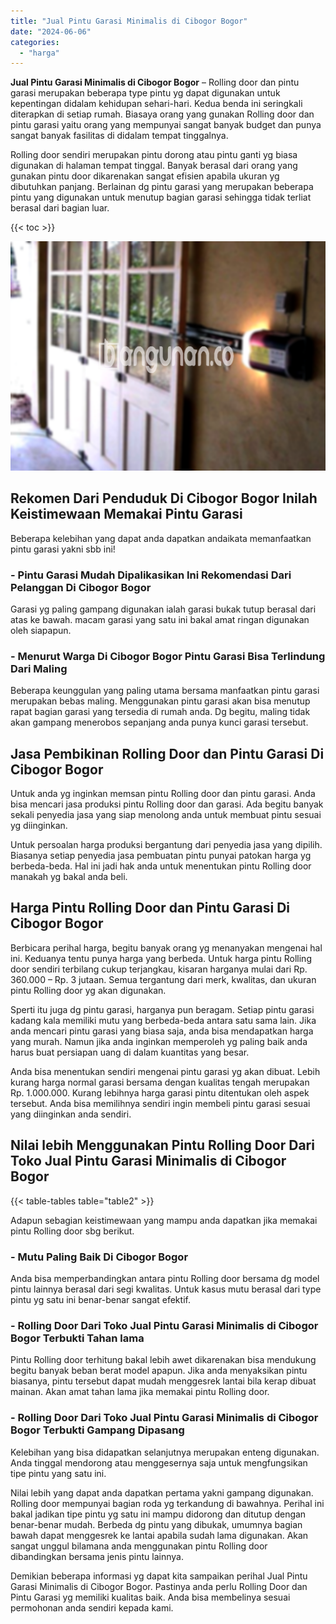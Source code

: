 ```yaml
---
title: "Jual Pintu Garasi Minimalis di Cibogor Bogor"
date: "2024-06-06"
categories: 
  - "harga"
---
```


**Jual Pintu Garasi Minimalis di Cibogor Bogor** – Rolling door dan pintu garasi merupakan beberapa type pintu yg dapat digunakan untuk kepentingan didalam kehidupan sehari-hari. Kedua benda ini seringkali diterapkan di setiap rumah. Biasaya orang yang gunakan Rolling door dan pintu garasi yaitu orang yang mempunyai sangat banyak budget dan punya sangat banyak fasilitas di didalam tempat tinggalnya.

Rolling door sendiri merupakan pintu dorong atau pintu ganti yg biasa digunakan di halaman tempat tinggal. Banyak berasal dari orang yang gunakan pintu door dikarenakan sangat efisien apabila ukuran yg dibutuhkan panjang. Berlainan dg pintu garasi yang merupakan beberapa pintu yang digunakan untuk menutup bagian garasi sehingga tidak terliat berasal dari bagian luar.

{{< toc >}}

![Jual Pintu Garasi Minimalis di Cibogor Bogor](/images/pintu-garasi-04.png)

## Rekomen Dari Penduduk Di Cibogor Bogor Inilah Keistimewaan Memakai Pintu Garasi

Beberapa kelebihan yang dapat anda dapatkan andaikata memanfaatkan pintu garasi yakni sbb ini!

### \- Pintu Garasi Mudah Dipalikasikan Ini Rekomendasi Dari Pelanggan Di Cibogor Bogor

Garasi yg paling gampang digunakan ialah garasi bukak tutup berasal dari atas ke bawah. macam garasi yang satu ini bakal amat ringan digunakan oleh siapapun.

### \- Menurut Warga Di Cibogor Bogor Pintu Garasi Bisa Terlindung Dari Maling

Beberapa keunggulan yang paling utama bersama manfaatkan pintu garasi merupakan bebas maling. Menggunakan pintu garasi akan bisa menutup rapat bagian garasi yang tersedia di rumah anda. Dg begitu, maling tidak akan gampang menerobos sepanjang anda punya kunci garasi tersebut.

## Jasa Pembikinan Rolling Door dan Pintu Garasi Di Cibogor Bogor

Untuk anda yg inginkan memsan pintu Rolling door dan pintu garasi. Anda bisa mencari jasa produksi pintu Rolling door dan garasi. Ada begitu banyak sekali penyedia jasa yang siap menolong anda untuk membuat pintu sesuai yg diinginkan.

Untuk persoalan harga produksi bergantung dari penyedia jasa yang dipilih. Biasanya setiap penyedia jasa pembuatan pintu punyai patokan harga yg berbeda-beda. Hal ini jadi hak anda untuk menentukan pintu Rolling door manakah yg bakal anda beli.

## Harga Pintu Rolling Door dan Pintu Garasi Di Cibogor Bogor

Berbicara perihal harga, begitu banyak orang yg menanyakan mengenai hal ini. Keduanya tentu punya harga yang berbeda. Untuk harga pintu Rolling door sendiri terbilang cukup terjangkau, kisaran harganya mulai dari Rp. 360.000 – Rp. 3 jutaan. Semua tergantung dari merk, kwalitas, dan ukuran pintu Rolling door yg akan digunakan.

Sperti itu juga dg pintu garasi, harganya pun beragam. Setiap pintu garasi kadang kala memiliki mutu yang berbeda-beda antara satu sama lain. Jika anda mencari pintu garasi yang biasa saja, anda bisa mendapatkan harga yang murah. Namun jika anda inginkan memperoleh yg paling baik anda harus buat persiapan uang di dalam kuantitas yang besar.

Anda bisa menentukan sendiri mengenai pintu garasi yg akan dibuat. Lebih kurang harga normal garasi bersama dengan kualitas tengah merupakan Rp. 1.000.000. Kurang lebihnya harga garasi pintu ditentukan oleh aspek tersebut. Anda bisa memilihnya sendiri ingin membeli pintu garasi sesuai yang diinginkan anda sendiri.

## Nilai lebih Menggunakan Pintu Rolling Door Dari Toko Jual Pintu Garasi Minimalis di Cibogor Bogor

{{< table-tables table="table2" >}}

Adapun sebagian keistimewaan yang mampu anda dapatkan jika memakai pintu Rolling door sbg berikut.

### \- Mutu Paling Baik Di Cibogor Bogor

Anda bisa memperbandingkan antara pintu Rolling door bersama dg model pintu lainnya berasal dari segi kwalitas. Untuk kasus mutu berasal dari type pintu yg satu ini benar-benar sangat efektif.

### \- Rolling Door Dari Toko Jual Pintu Garasi Minimalis di Cibogor Bogor Terbukti Tahan lama

Pintu Rolling door terhitung bakal lebih awet dikarenakan bisa mendukung begitu banyak beban berat model apapun. Jika anda menyaksikan pintu biasanya, pintu tersebut dapat mudah menggesrek lantai bila kerap dibuat mainan. Akan amat tahan lama jika memakai pintu Rolling door.

### \- Rolling Door Dari Toko Jual Pintu Garasi Minimalis di Cibogor Bogor Terbukti Gampang Dipasang

Kelebihan yang bisa didapatkan selanjutnya merupakan enteng digunakan. Anda tinggal mendorong atau menggesernya saja untuk mengfungsikan tipe pintu yang satu ini.

Nilai lebih yang dapat anda dapatkan pertama yakni gampang digunakan. Rolling door mempunyai bagian roda yg terkandung di bawahnya. Perihal ini bakal jadikan tipe pintu yg satu ini mampu didorong dan ditutup dengan benar-benar mudah. Berbeda dg pintu yang dibukak, umumnya bagian bawah dapat menggesrek ke lantai apabila sudah lama digunakan. Akan sangat unggul bilamana anda menggunakan pintu Rolling door dibandingkan bersama jenis pintu lainnya.

Demikian beberapa informasi yg dapat kita sampaikan perihal Jual Pintu Garasi Minimalis di Cibogor Bogor. Pastinya anda perlu Rolling Door dan Pintu Garasi yg memiliki kualitas baik. Anda bisa membelinya sesuai permohonan anda sendiri kepada kami.
